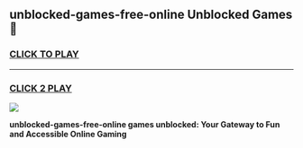 
## unblocked-games-free-online Unblocked Games👋
<h3>
<a href="https://news.freeplayer.one?title=unblocked-games-free-online&ref=16F">CLICK TO PLAY</a></h3>
<hr>

<h3>
<a href="https://news.freeplayer.one?title=unblocked-games-free-online&ref=16F">CLICK 2 PLAY</a>
  
</h3>

<a href="https://news.freeplayer.one?title=unblocked-games-free-online&ref=16F/"><img src="https://clearcache.store/games.png"></a>


**unblocked-games-free-online games unblocked: Your Gateway to Fun and Accessible Online Gaming**
